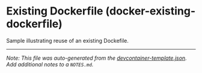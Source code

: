
# Existing Dockerfile (docker-existing-dockerfile)

Sample illustrating reuse of an existing Dockefile.





---

_Note: This file was auto-generated from the [devcontainer-template.json](https://github.com/igecloudsdev/developer/blob/main/src/docker-existing-dockerfile/devcontainer-template.json).  Add additional notes to a `NOTES.md`._
